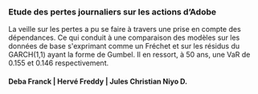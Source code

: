 ### Etude des pertes journaliers sur les actions d’Adobe
La veille sur les pertes a pu se faire à travers une prise en compte des dépendances. Ce qui conduit à une comparaison des modèles sur les données de base s'exprimant comme un Fréchet et sur les résidus du GARCH(1,1) ayant la forme de Gumbel. Il en ressort, à 50 ans, une VaR de 0.155 et 0.146 respectivement.
#### Deba Franck | Hervé Freddy | Jules Christian Niyo D.
